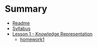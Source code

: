 # Summary

* [Readme](README.md)
* [Syllabus](Syllabus.md)
* [Lesson 1 - Knowledge Representation](documents/notes/knowledge-representation.md)
   * [homework1](documents/notes/homeworks/homework1/homework1.md)

